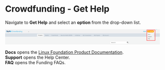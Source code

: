 # Crowdfunding - Get Help

Navigate to **Get Help** and select an **option** from the drop-down list.

![](<../.gitbook/assets/get help (1).png>)

**Docs** opens the [Linux Foundation Product Documentation](https://docs.linuxfoundation.org/lfx/crowdfunding).\
**Support** opens the Help Center.\
**FAQ** opens the Funding FAQs.
